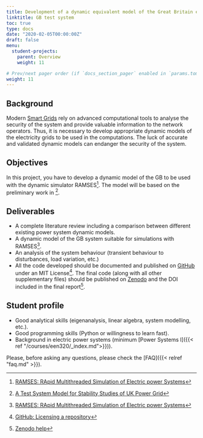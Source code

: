 ```yaml
---
title: Development of a dynamic equivalent model of the Great Britain electric transmission system
linktitle: GB test system
toc: true
type: docs
date: "2020-02-05T00:00:00Z"
draft: false
menu:
  student-projects:
    parent: Overview
    weight: 11

# Prev/next pager order (if `docs_section_pager` enabled in `params.toml`)
weight: 11
---
```



## Background

Modern [Smart Grids](https://en.wikipedia.org/wiki/Smart_grid) rely on advanced computational tools to analyse the security of the system and provide valuable information to the network operators. Thus, it is necessary to develop appropriate dynamic models of the electricity grids to be used in the computations. The luck of accurate and validated dynamic models can endanger the security of the system.

## Objectives

In this project, you have to develop a dynamic model of the GB to be used with the dynamic simulator RAMSES[^RAMSES]. The model will be based on the preliminary work in [^Imperial].

## Deliverables

- A complete literature review including a comparison between different existing power system dynamic models.
- A dynamic model of the GB system suitable for simulations with RAMSES[^RAMSES].
- An analysis of the system behaviour (transient behaviour to disturbances, load variation, etc.)
- All the code developed should be documented and published on [GitHub](https://github.com/) under an MIT License[^GitHubLIC]. The final code (along with all other supplementary files) should be published on [Zenodo](http://www.zenodo.org/) and the DOI included in the final report[^ZenDOI].

## Student profile

- Good analytical skills (eigenanalysis, linear algebra, system modelling, etc.).
- Good programming skills (Python or willingness to learn fast).
- Background in electric power systems (minimum [Power Systems I]({{< ref "/courses/een320/_index.md">}})).


[^kundur]: Kundur, P., Balu, N. J., & Lauby, M. G. (1994). Power system stability and control. New York: McGraw-Hill.
[^RAMSES]: [RAMSES: RApid Multithreaded Simulation of Electric power Systems](http://www.montefiore.ulg.ac.be/~vct/software.html)
[^Imperial]: [A Test System Model for Stability Studies of UK Power Grid](https://spiral.imperial.ac.uk/bitstream/10044/1/15446/2/KunjumuhammedEtAlTestSystemStabilityStudies_IEEEPowerTech2013_AuthorFinalVersion.pdf)
[^GitHubLIC]: [GitHub: Licensing a repository](https://help.github.com/articles/licensing-a-repository/)
[^ZenDOI]: [Zenodo help](http://help.zenodo.org/)

Please, before asking any questions, please check the [FAQ]({{< relref "faq.md" >}}).